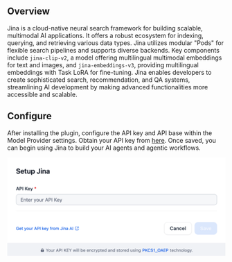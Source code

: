 ## Overview

Jina is a cloud-native neural search framework for building scalable, multimodal AI applications. It offers a robust ecosystem for indexing, querying, and retrieving various data types. Jina utilizes modular "Pods" for flexible search pipelines and supports diverse backends. Key components include `jina-clip-v2`, a model offering multilingual multimodal embeddings for text and images, and `jina-embeddings-v3`, providing multilingual embeddings with Task LoRA for fine-tuning. Jina enables developers to create sophisticated search, recommendation, and QA systems, streamlining AI development by making advanced functionalities more accessible and scalable.

## Configure

After installing the plugin, configure the API key and API base within the Model Provider settings. Obtain your API key from [here](https://jina.ai/). Once saved, you can begin using Jina to build your AI agents and agentic workflows.

![](./_assets/jina_config.PNG)